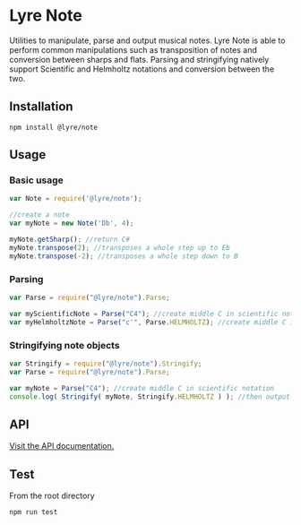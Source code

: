 # Lyre Note

Utilities to manipulate, parse and output musical notes. Lyre Note is able to perform common manipulations such as transposition of notes and conversion between sharps and flats. Parsing and stringifying natively support Scientific and Helmholtz notations and conversion between the two.

## Installation

`npm install @lyre/note`

## Usage

### Basic usage

```javascript
var Note = require('@lyre/note');

//create a note
var myNote = new Note('Db', 4);

myNote.getSharp(); //return C#
myNote.transpose(2); //transposes a whole step up to Eb
myNote.transpose(-2); //transposes a whole step down to B
```

### Parsing

```javascript
var Parse = require("@lyre/note").Parse;

var myScientificNote = Parse("C4"); //create middle C in scientific notation
var myHelmholtzNote = Parse("c'", Parse.HELMHOLTZ); //create middle C in helmholtz notation
```

### Stringifying note objects

```javascript
var Stringify = require("@lyre/note").Stringify;
var Parse = require("@lyre/note").Parse;

var myNote = Parse("C4"); //create middle C in scientific notation
console.log( Stringify( myNote, Stringify.HELMHOLTZ ) ); //then output in helmholtz notation
```

## API

[Visit the API documentation.](https://github.com/Attibee/Lyre-Note/wiki/Note-API)

## Test

From the root directory

`npm run test`
